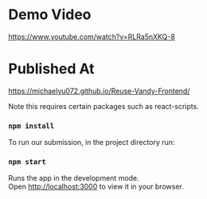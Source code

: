 # Demo Video

https://www.youtube.com/watch?v=RLRa5nXKQ-8

# Published At

https://michaelyu072.github.io/Reuse-Vandy-Frontend/

Note this requires certain packages such as react-scripts.

### `npm install`

To run our submission, in the project directory run:

### `npm start`

Runs the app in the development mode.\
Open [http://localhost:3000](http://localhost:3000) to view it in your browser.



